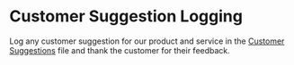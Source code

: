 # Customer Suggestion Logging
Log any customer suggestion for our product and service in the [Customer Suggestions](https://docs.google.com/spreadsheets/d/1xCImOipzye9krJ-kBlRepOGtfz5petG9QZqbTqwIbbg/edit?usp=sharing) file and thank the customer for their feedback.